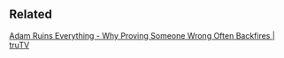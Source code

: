 Related
---
[Adam Ruins Everything - Why Proving Someone Wrong Often Backfires | truTV](https://youtu.be/Q8NydsXl32s)